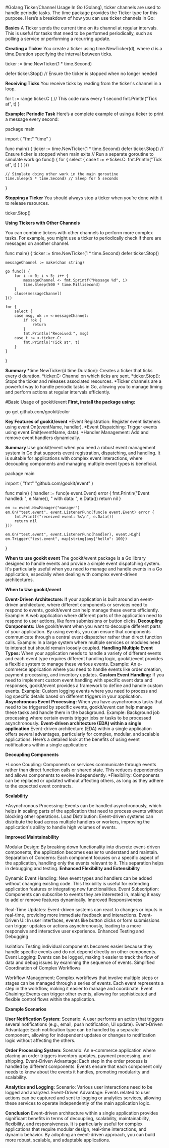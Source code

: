 #Golang Ticker/Channel Usage
In Go (Golang), ticker channels are used to handle periodic tasks. The time package provides the Ticker type for this purpose. Here’s a breakdown of how you can use ticker channels in Go:

**Basics** 
A Ticker sends the current time on its channel at regular intervals. This is useful for tasks that need to be performed periodically, such as polling a service or performing a recurring update.

**Creating a Ticker** 
You create a ticker using time.NewTicker(d), where d is a time.Duration specifying the interval between ticks.

ticker := time.NewTicker(1 * time.Second)

defer ticker.Stop() // Ensure the ticker is stopped when no longer needed

**Receiving Ticks** 
You receive ticks by reading from the ticker's channel in a loop.

for t := range ticker.C {
    // This code runs every 1 second
    fmt.Println("Tick at", t)
}

**Example: Periodic Task**
Here’s a complete example of using a ticker to print a message every second:

package main

import (
    "fmt"
    "time"
)

func main() {
    ticker := time.NewTicker(1 * time.Second)
    defer ticker.Stop() // Ensure ticker is stopped when main exits
    // Run a separate goroutine to simulate work
    go func() {
        for {
            select {
            case t := <-ticker.C:
                fmt.Println("Tick at", t)
            }
        }
    }()

    // Simulate doing other work in the main goroutine
    time.Sleep(5 * time.Second) // Sleep for 5 seconds
}

**Stopping a Ticker**
You should always stop a ticker when you’re done with it to release resources.

ticker.Stop()

**Using Tickers with Other Channels**

You can combine tickers with other channels to perform more complex tasks. For example, you might use a ticker to periodically check if there are messages on another channel.

func main() {
    ticker := time.NewTicker(1 * time.Second)
    defer ticker.Stop()

    messageChannel := make(chan string)

    go func() {
        for i := 0; i < 5; i++ {
            messageChannel <- fmt.Sprintf("Message %d", i)
            time.Sleep(500 * time.Millisecond)
        }
        close(messageChannel)
    }()

    for {
        select {
        case msg, ok := <-messageChannel:
            if !ok {
                return
            }
            fmt.Println("Received:", msg)
        case t := <-ticker.C:
            fmt.Println("Tick at", t)
        }
    }
}

**Summary**
*time.NewTicker(d time.Duration): Creates a ticker that ticks every d duration.
*ticker.C: Channel on which ticks are sent.
*ticker.Stop(): Stops the ticker and releases associated resources.
*Ticker channels are a powerful way to handle periodic tasks in Go, allowing you to manage timing and perform actions at regular intervals efficiently.

#Basic Usage of gookit/event
**First, install the package using:**

go get github.com/gookit/color

**Key Features of gookit/event**
*Event Registration: Register event listeners using event.On(eventName, handler).
*Event Dispatching: Trigger events using event.Emit(eventName, data).
*Handler Management: Add and remove event handlers dynamically.

**Summary**
Use gookit/event when you need a robust event management system in Go that supports event registration, dispatching, and handling. It is suitable for applications with complex event interactions, where decoupling components and managing multiple event types is beneficial.

package main

import (
    "fmt"
    "github.com/gookit/event"
)

func main() {
    handler := func(e event.Event) error {
        fmt.Println("Event handled: ", e.Name(), " with data: ", e.Data())
        return nil
    }

    em := event.NewManager("manager")
    em.On("test.event", event.ListenerFunc(func(e event.Event) error {
        fmt.Printf("received event: %s\n", e.Data())
        return nil
    }))

    em.On("test.event", event.ListenerFunc(handler), event.High)
    em.Trigger("test.event", map[string]any{"hello": 100})
}

**When to use gookit event**
The gookit/event package is a Go library designed to handle events and provide a simple event dispatching system. It's particularly useful when you need to manage and handle events in a Go application, especially when dealing with complex event-driven architectures.

**When to Use gookit/event**

**Event-Driven Architecture:**
If your application is built around an event-driven architecture, where different components or services need to respond to events, gookit/event can help manage these events efficiently.
Example: A web application where different parts of the application need to respond to user actions, like form submissions or button clicks.
**Decoupling Components:**
Use gookit/event when you want to decouple different parts of your application. By using events, you can ensure that components communicate through a central event dispatcher rather than direct function calls.
Example: In a large system where multiple services or modules need to interact but should remain loosely coupled.
**Handling Multiple Event Types:**
When your application needs to handle a variety of different events and each event type requires different handling logic, gookit/event provides a flexible system to manage these various events.
Example: An e-commerce application where you need to handle events like order creation, payment processing, and inventory updates.
**Custom Event Handling:**
If you need to implement custom event handling with specific event data and responses, gookit/event provides a framework to define and handle custom events.
Example: Custom logging events where you need to process and log specific details based on different triggers in your application.
**Asynchronous Event Processing:**
When you have asynchronous tasks that need to be triggered by specific events, gookit/event can help manage these tasks and handle them in the background.
Example: Background job processing where certain events trigger jobs or tasks to be processed asynchronously.
**Event-driven architecture (EDA) within a single application**
Event-driven architecture (EDA) within a single application offers several advantages, particularly for complex, modular, and scalable applications. Here’s a detailed look at the benefits of using event notifications within a single application:

**Decoupling Components**

*Loose Coupling: Components or services communicate through events rather than direct function calls or shared state. This reduces dependencies and allows components to evolve independently.
*Flexibility: Components can be replaced or updated without affecting others, as long as they adhere to the expected event contracts.

**Scalability**

*Asynchronous Processing: Events can be handled asynchronously, which helps in scaling parts of the application that need to process events without blocking other operations.
Load Distribution: Event-driven systems can distribute the load across multiple handlers or workers, improving the application's ability to handle high volumes of events.

**Improved Maintainability**

Modular Design: By breaking down functionality into discrete event-driven components, the application becomes easier to understand and maintain.
Separation of Concerns: Each component focuses on a specific aspect of the application, handling only the events relevant to it. This separation helps in debugging and testing.
**Enhanced Flexibility and Extensibility**

Dynamic Event Handling: New event types and handlers can be added without changing existing code. This flexibility is useful for extending application features or integrating new functionalities.
Event Subscription: Components can subscribe to events they are interested in, making it easy to add or remove features dynamically.
Improved Responsiveness

Real-Time Updates: Event-driven systems can react to changes or inputs in real-time, providing more immediate feedback and interactions.
Event-Driven UI: In user interfaces, events like button clicks or form submissions can trigger updates or actions asynchronously, leading to a more responsive and interactive user experience.
Enhanced Testing and Debugging

Isolation: Testing individual components becomes easier because they handle specific events and do not depend directly on other components.
Event Logging: Events can be logged, making it easier to track the flow of data and debug issues by examining the sequence of events.
Simplified Coordination of Complex Workflows

Workflow Management: Complex workflows that involve multiple steps or stages can be managed through a series of events. Each event represents a step in the workflow, making it easier to manage and coordinate.
Event Chaining: Events can trigger other events, allowing for sophisticated and flexible control flows within the application.

**Example Scenarios**

**User Notification System:**
Scenario: A user performs an action that triggers several notifications (e.g., email, push notification, UI update).
Event-Driven Advantage: Each notification type can be handled by a separate component, allowing for independent updates or changes to notification logic without affecting the others.

**Order Processing System:**
Scenario: An e-commerce application where placing an order triggers inventory updates, payment processing, and shipping.
Event-Driven Advantage: Each step in the order process is handled by different components. Events ensure that each component only needs to know about the events it handles, promoting modularity and scalability.

**Analytics and Logging:**
Scenario: Various user interactions need to be logged and analyzed.
Event-Driven Advantage: Events related to user actions can be captured and sent to logging or analytics services, allowing these services to operate independently of the main application logic.

**Conclusion**
Event-driven architecture within a single application provides significant benefits in terms of decoupling, scalability, maintainability, flexibility, and responsiveness. It is particularly useful for complex applications that require modular design, real-time interactions, and dynamic behavior. By adopting an event-driven approach, you can build more robust, scalable, and adaptable applications.


